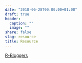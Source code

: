 ```yaml
---
date: "2018-06-28T00:00:00+01:00"
draft: true
header:
  caption: ""
  image: ""
share: false
slag: resource
title: Resource
---
```



[R-Bloggers](https://www.r-bloggers.com/)
